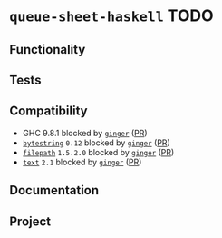 # `queue-sheet-haskell` TODO

## Functionality

## Tests

## Compatibility

* GHC 9.8.1 blocked by
  [`ginger`](https://hackage.haskell.org/package/ginger)
  ([PR](https://github.com/tdammers/ginger/pull/81))
* [`bytestring`](https://hackage.haskell.org/package/bytestring)
  `0.12` blocked by
  [`ginger`](https://hackage.haskell.org/package/ginger)
  ([PR](https://github.com/tdammers/ginger/pull/81))
* [`filepath`](https://hackage.haskell.org/package/filepath)
  `1.5.2.0` blocked by
  [`ginger`](https://hackage.haskell.org/package/ginger)
  ([PR](https://github.com/tdammers/ginger/pull/81))
* [`text`](https://hackage.haskell.org/package/text)
  `2.1` blocked by
  [`ginger`](https://hackage.haskell.org/package/ginger)
  ([PR](https://github.com/tdammers/ginger/pull/81))

## Documentation

## Project
